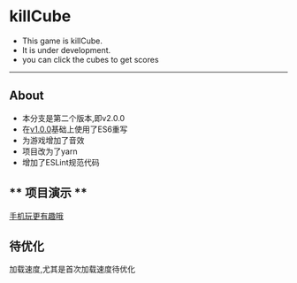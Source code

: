 # killCube
- This game is killCube.
- It is under development.
- you can click the cubes to get scores

***********************

## **About**

- 本分支是第二个版本,即v2.0.0
- 在[v1.0.0](https://github.com/iamsail/killCube/tree/v1.0.0)基础上使用了ES6重写
- 为游戏增加了音效
- 项目改为了yarn
- 增加了ESLint规范代码

## ** 项目演示 **

[手机玩更有趣哦](http://www.sail.name/killCube/)


## **待优化**

加载速度,尤其是首次加载速度待优化


